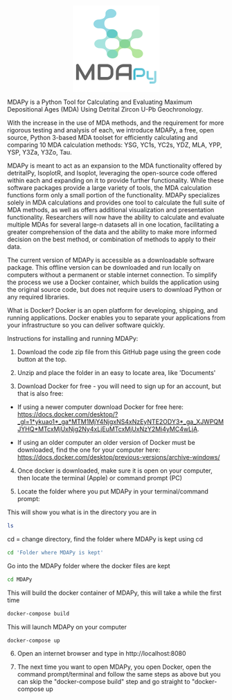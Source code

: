 <!-- ![MDAPy Logo](assets/img/logo.png) -->
<p align="center" width="100%">
  <img align="center" src="src/MDAPy/Logo/logo4.png">   
</p>

MDAPy is a Python Tool for Calculating and Evaluating Maximum Depositional Ages (MDA) Using Detrital Zircon U-Pb Geochronology. 

With the increase in the use of MDA methods, and the requirement for more rigorous testing and analysis of each, we introduce MDAPy, a free, open source, Python 3-based MDA toolset for efficiently calculating and comparing 10 MDA calculation methods: YSG, YC1s, YC2s, YDZ, MLA, YPP, YSP, Y3Za, Y3Zo, Tau. 

MDAPy is meant to act as an expansion to the MDA functionality offered by detritalPy, IsoplotR, and Isoplot, leveraging the open-source code offered within each and expanding on it to provide further functionality. While these software packages provide a large variety of tools, the MDA calculation functions form only a small portion of the functionality. MDAPy specializes solely in MDA calculations and provides one tool to calculate the full suite of MDA methods, as well as offers additional visualization and presentation functionality. Researchers will now have the ability to calculate and evaluate multiple MDAs for several large-n datasets all in one location, facilitating a greater comprehension of the data and the ability to make more informed decision on the best method, or combination of methods to apply to their data. 

The current version of MDAPy is accessible as a downloadable software package. This offline version can be downloaded and run locally on computers without a permanent or stable internet connection. To simplify the process we use a Docker container, which builds the application using the original source code, but does not require users to download Python or any required libraries. 

What is Docker? Docker is an open platform for developing, shipping, and running applications. Docker enables you to separate your applications from your infrastructure so you can deliver software quickly. 

Instructions for installing and running MDAPy:

1. Download the code zip file from this GitHub page using the green code button at the top. 

2. Unzip and place the folder in an easy to locate area, like 'Documents' 

3. Download Docker for free - you will need to sign up for an account, but that is also free: 
    
- If using a newer computer download Docker for free here: https://docs.docker.com/desktop/?_gl=1*ykuao1*_ga*MTM1MjY4NjgxNS4xNzEyNTE2ODY3*_ga_XJWPQMJYHQ*MTcxMjUxNjg2Ny4xLjEuMTcxMjUxNzY2Mi4yMC4wLjA.
  
- If using an older computer an older version of Docker must be downloaded, find the one for your computer here: https://docs.docker.com/desktop/previous-versions/archive-windows/

4. Once docker is downloaded, make sure it is open on your computer, then locate the terminal (Apple) or command prompt (PC)

5. Locate the folder where you put MDAPy in your terminal/command prompt: 

This will show you what is in the directory you are in
```sh
ls
```


cd = change directory, find the folder where MDAPy is kept using cd 
```sh
cd 'Folder where MDAPy is kept' 
```

Go into the MDAPy folder where the docker files are kept

```sh
cd MDAPy
```

This will build the docker container of MDAPy, this will take a while the first time
```sh
docker-compose build
```

This will launch MDAPy on your computer

```sh
docker-compose up 
```


6. Open an internet browser and type in http://localhost:8080

7. The next time you want to open MDAPy, you open Docker, open the command prompt/terminal and follow the same steps as above but you can skip the "docker-compose build" step and go straight to "docker-compose up 







